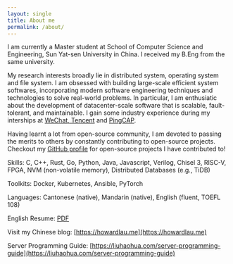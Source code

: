 ```yaml
---
layout: single
title: About me
permalink: /about/
---
```


I am currently a Master student at School of Computer Science and Engineering, Sun Yat-sen University in China. I received my B.Eng from the same university.

My research interests broadly lie in distributed system, operating system and file system. I am obsessed with building large-scale efficient system softwares, incorporating modern software engineering techniques and technologies to solve real-world problems. In particular, I am enthusiatic about the development of datacenter-scale software that is scalable, fault-tolerant, and maintainable. I gain some industry experience during my interships at [WeChat, Tencent](https://weixin.qq.com) and [PingCAP](https://pingcap.com).

Having learnt a lot from open-source community, I am devoted to passing the merits to others by constantly contributing to open-source projects. Checkout my [GitHub profile](https://github.com/howardlau1999/) for open-source projects I have contributed to!

Skills: C, C++, Rust, Go, Python, Java, Javascript, Verilog, Chisel 3, RISC-V, FPGA, NVM (non-volatile memory), Distributed Databases (e.g., TiDB)

Toolkits: Docker, Kubernetes, Ansible, PyTorch

Languages: Cantonese (native), Mandarin (native), English (fluent, TOEFL 108)

English Resume: [PDF](https://howardlau.me/wp-content/uploads/2021/10/resume_master.pdf)

Visit my Chinese blog: [https://howardlau.me](https://howardlau.me)

Server Programming Guide: [https://liuhaohua.com/server-programming-guide](https://liuhaohua.com/server-programming-guide)
